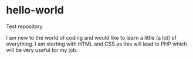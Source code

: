 # hello-world
Test repository

I am new to the world of coding and would like to learn a little (a lot) of everything.
I am starting with HTML and CSS as this will lead to PHP which will be very useful for my job.
